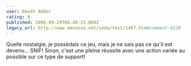 ```yaml
---
user: Death Adder
rating: 4
published: 2006-09-29T06:48:23.000Z
legacy_url: http://www.emunova.net/veda/test/1467.htm#comment-6228
---
```

Quelle nostalgie, je possédais ce jeu, mais je ne sais pas ce qu'il est devenu... SNIF! Sinon, c'est une pleine réussite avec une action variée au possible sur ce type de support!
